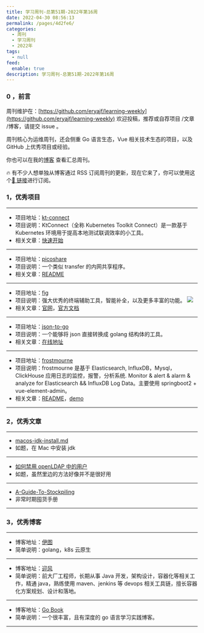 ```yaml
---
title: 学习周刊-总第51期-2022年第16周
date: 2022-04-30 08:56:13
permalink: /pages/4d2fe6/
categories:
  - 周刊
  - 学习周刊
  - 2022年
tags:
  - null
feed:
  enable: true
description: 学习周刊-总第51期-2022年第16周
---
```


### 0 ，前言

周刊维护在：[https://github.com/eryajf/learning-weekly](https://github.com/eryajf/learning-weekly) 欢迎投稿，推荐或自荐项目 /文章 /博客，请提交 issue 。

周刊核心为运维周刊，还会侧重 Go 语言生态，Vue 相关技术生态的项目，以及 GitHub 上优秀项目或经验。

你也可以在我的[博客](https://wiki.eryajf.net/learning-weekly/) 查看汇总周刊。

🔥 有不少人想单独从博客通过 RSS 订阅周刊的更新，现在它来了，你可以使用这个[🔗 链接](https://wiki.eryajf.net/learning-weekly.xml)进行订阅。

### 1，优秀项目

---

- 项目地址：[kt-connect](https://github.com/alibaba/kt-connect)
- 项目说明：KtConnect（全称 Kubernetes Toolkit Connect）是一款基于 Kubernetes 环境用于提高本地测试联调效率的小工具。
- 相关文章：[快速开始](https://github.com/alibaba/kt-connect/blob/master/docs/zh-cn/guide/quickstart.md)

---

- 项目地址：[picoshare](https://github.com/mtlynch/picoshare)
- 项目说明：一个类似 transfer 的内网共享程序。
- 相关文章：[README](https://github.com/mtlynch/picoshare#readme)

---

- 项目地址：[fig](https://fig.io/)
- 项目说明：强大优秀的终端辅助工具，智能补全，以及更多丰富的功能。
  ![](http://t.eryajf.net/imgs/2022/04/1262451aacf13a00.gif)
- 相关文章：[官网](https://fig.io/)，[官方文档](https://fig.io/docs/getting-started)

---

- 项目地址：[json-to-go](https://github.com/mholt/json-to-go)
- 项目说明：一个能够将 json 直接转换成 golang 结构体的工具。
- 相关文章：[在线地址](http://public.eryajf.net/json2go/)

---

- 项目地址：[frostmourne](https://github.com/AutohomeCorp/frostmourne)
- 项目说明：frostmourne 是基于 Elasticsearch, InfluxDB，Mysql，ClickHouse 应用日志的监控，报警，分析系统. Monitor & alert & alarm & analyze for Elasticsearch && InfluxDB Log Data。主要使用 springboot2 + vue-element-admin。
- 相关文章：[README](https://github.com/AutohomeCorp/frostmourne#readme)，[demo](https://frostmourne-demo.github.io/dashboard.view)

---

### 2，优秀文章

---

- [macos-jdk-install.md](https://gist.github.com/tinkerware/8d92524d78f958f3d821b127393a96a1)
- 如题，在 Mac 中安装 jdk

---

- [如何禁用 openLDAP 中的用户](https://openldap-technical.openldap.narkive.com/xA3NK3kT/enable-disable-user-account-in-openldap)
- 如题，虽然里边的方法好像并不是很好用

---

- [A-Guide-To-Stockpiling](https://github.com/toutiaoio/A-Guide-To-Stockpiling)
- 非常时期囤货手册

---

### 3，优秀博客

---

- 博客地址：[伊图](http://kuring.me/)
- 简单说明：golang，k8s 云原生

---

- 博客地址：[迎风](http://www.cuiyingfeng.com/)
- 简单说明：前大厂工程师，长期从事 Java 开发，架构设计，容器化等相关工作，精通 java，熟练使用 maven、jenkins 等 devops 相关工具链，擅长容器化方案规划、设计和落地。

---

- 博客地址：[Go Book](https://gofuncchan.gitee.io/books/1-Go-Basics/00-Go%E5%9F%BA%E7%A1%80%E7%B3%BB%E5%88%97%E6%A6%82%E8%BF%B0/)
- 简单说明：一个很丰富，且有深度的 go 语言学习实践博客。

---
